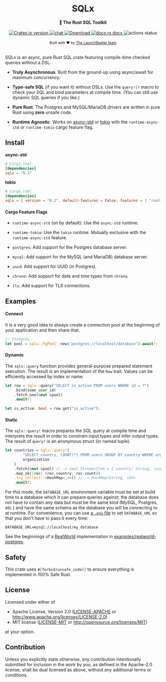 <h1 align="center">SQLx</h1>
<div align="center">
 <strong>
   🧰 The Rust SQL Toolkit
 </strong>
</div>

<br />

<div align="center">
  <!-- Version -->
  <a href="https://crates.io/crates/sqlx">
    <img src="https://img.shields.io/crates/v/sqlx.svg?style=flat-square"
    alt="Crates.io version" />
  </a>
  <!-- Discord -->
  <a href="https://discord.gg/uuruzJ7">
    <img src="https://img.shields.io/discord/665528275556106240?style=flat-square" alt="chat" />
  </a>
  <!-- Downloads -->
  <a href="https://crates.io/crates/sqlx">
    <img src="https://img.shields.io/crates/d/sqlx.svg?style=flat-square"
      alt="Download" />
  </a>
  <!-- Docs -->
  <a href="https://docs.rs/sqlx">
    <img src="https://img.shields.io/badge/docs-latest-blue.svg?style=flat-square"
      alt="docs.rs docs" />
  </a>
  <!-- Github Actions -->
  <img src="https://img.shields.io/github/workflow/status/launchbadge/sqlx/Rust?style=flat-square" alt="actions status" />
</div>

<br />

<div align="center">
  <sub>Built with ❤️ by <a href="https://launchbadge.com">The LaunchBadge team</a>
</div>

<br />

SQLx is an async, pure Rust SQL crate featuring compile-time checked queries without a DSL.

 * **Truly Asynchronous**. Built from the ground-up using async/await for maximum concurrency.

 * **Type-safe SQL** (if you want it) without DSLs. Use the `query!()` macro to check your SQL and bind parameters at 
 compile time. (You can still use dynamic SQL queries if you like.)

 * **Pure Rust**. The Postgres and MySQL/MariaDB drivers are written in pure Rust using **zero** unsafe code.
 
 * **Runtime Agnostic**. Works on [async-std](https://crates.io/crates/async-std) or [tokio](https://crates.io/crates/tokio) with the `runtime-async-std` or `runtime-tokio` cargo feature flag.

## Install

**async-std**

```toml
# Cargo.toml
[dependencies]
sqlx = "0.2"
```

**tokio**

```toml
# Cargo.toml
[dependencies]
sqlx = { version = "0.2", default-features = false, features = [ "runtime-tokio", "macros" ] }
```

#### Cargo Feature Flags

 * `runtime-async-std` (on by default): Use the `async-std` runtime.
 
 * `runtime-tokio`: Use the `tokio` runtime. Mutually exclusive with the `runtime-async-std` feature.
 
 * `postgres`: Add support for the Postgres database server.
 
 * `mysql`: Add support for the MySQL (and MariaDB) database server.
 
 * `uuid`: Add support for UUID (in Postgres).
 
 * `chrono`: Add support for date and time types from `chrono`.
 
 * `tls`: Add support for TLS connections.

## Examples

#### Connect

It is a very good idea to always create a connection pool at the beginning of your application and then share that.

```rust
// Postgres
let pool = sqlx::PgPool::new("postgres://localhost/database").await?;
```

#### Dynamic

The `sqlx::query` function provides general-purpose prepared statement execution. 
The result is an implementation of the `Row` trait. Values can be efficiently accessed by index or name.

```rust
let row = sqlx::query("SELECT is_active FROM users WHERE id = ?")
    .bind(some_user_id)
    .fetch_one(&mut &pool)
    .await?;
    
let is_active: bool = row.get("is_active");
```

#### Static

The `sqlx::query!` macro prepares the SQL query at compile time and interprets the result in order to constrain input types and 
infer output types. The result of `query!` is an anonymous struct (or named tuple).

```rust
let countries = sqlx::query!(
        "SELECT country, COUNT(*) FROM users GROUP BY country WHERE organization = ?", 
        organization
    )
    .fetch(&mut &pool) // -> impl Stream<Item = { country: String, count: i64 }>
    .map_ok(|rec| (rec.country, rec.count))
    .try_collect::<HashMap<_>>() // -> HashMap<String, i64>
    .await?;
```

For this mode, the `DATABASE_URL` environment variable must be set at build time to a database which it can prepare queries
against; the database does not have to contain any data but must be the same kind (MySQL, Postgres, etc.) and have the same schema as the database you will be connecting to at runtime. For convenience, you can use [a `.env` file](https://github.com/dotenv-rs/dotenv#examples) to set `DATABASE_URL` so that you don't have to pass it every time:

```
DATABASE_URL=mysql://localhost/my_database
```

See the beginnings of a [RealWorld](https://github.com/gothinkster/realworld/tree/master/api#users-for-authentication) implementation in [examples/realworld-postgres](./examples/realworld-postgres).

## Safety

This crate uses `#[forbid(unsafe_code)]` to ensure everything is implemented in 100% Safe Rust.

## License

Licensed under either of

 * Apache License, Version 2.0
   ([LICENSE-APACHE](LICENSE-APACHE) or http://www.apache.org/licenses/LICENSE-2.0)
 * MIT license
   ([LICENSE-MIT](LICENSE-MIT) or http://opensource.org/licenses/MIT)

at your option.

## Contribution

Unless you explicitly state otherwise, any contribution intentionally submitted
for inclusion in the work by you, as defined in the Apache-2.0 license, shall be
dual licensed as above, without any additional terms or conditions.
